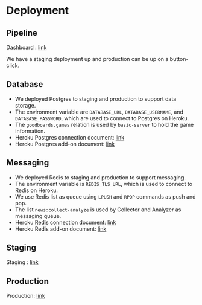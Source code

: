 # Deployment

## Pipeline
Dashboard : [link](https://dashboard.heroku.com/pipelines/c5cf5577-f25c-4549-b98c-ace5269770cb)

We have a staging deployment up and production can be up  on a button-click.

## Database

- We deployed Postgres to staging and production to support data storage.
- The environment variable are `DATABASE_URL`, `DATABASE_USERNAME`, and `DATABASE_PASSWORD`, which are used to connect to Postgres on Heroku.
- The `goodboards.games` relation is used by `basic-server` to hold the game information.
- Heroku Postgres connection document: [link](https://devcenter.heroku.com/articles/connecting-heroku-postgres)
- Heroku Postgres add-on document: [link](https://devcenter.heroku.com/articles/heroku-postgresql#removing-the-add-on)

## Messaging

- We deployed Redis to staging and production to support messaging.
- The environment variable is `REDIS_TLS_URL`, which is used to connect to Redis on Heroku.
- We use Redis list as queue using `LPUSH` and `RPOP` commands as push and pop.
- The list `news:collect-analyze` is used by Collector and Analyzer as messaging queue.
- Heroku Redis connection document: [link](https://devcenter.heroku.com/articles/connecting-heroku-redis#external-connections)
- Heroku Redis add-on document: [link](https://devcenter.heroku.com/articles/heroku-redis#connecting-to-heroku-data-for-redis)


## Staging
Staging : [link](https://slackers-csci-5828-staging-v2.herokuapp.com/)

## Production
Production: [link](https://slackers-csci-5828-product-v1.herokuapp.com/)

